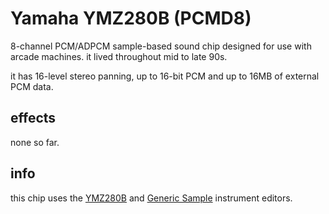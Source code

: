 # Yamaha YMZ280B (PCMD8)

8-channel PCM/ADPCM sample-based sound chip designed for use with arcade machines. it lived throughout mid to late 90s.

it has 16-level stereo panning, up to 16-bit PCM and up to 16MB of external PCM data.

## effects

none so far.

## info

this chip uses the [YMZ280B](../4-instrument/ymz280b.md) and [Generic Sample](../4-instrument/sample.md) instrument editors.
